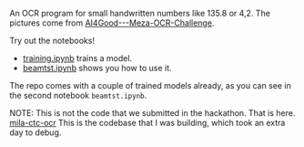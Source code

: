 An OCR program for small handwritten numbers like 135.8 or 4,2. The pictures come from [AI4Good---Meza-OCR-Challenge](https://github.com/Charitable-Analytics-International/AI4Good---Meza-OCR-Challenge).

Try out the notebooks!

* [training.ipynb](https://github.com/colaprograms/2019-hackathon-ocr-wymbah/blob/master/notebooks/training.ipynb) trains a model.
* [beamtst.ipynb](https://github.com/colaprograms/2019-hackathon-ocr-wymbah/blob/master/notebooks/beamtst.ipynb) shows you how to use it.

The repo comes with a couple of trained models already, as you can see in the second notebook `beamtst.ipynb`.

NOTE: This is not the code that we submitted in the hackathon. That is here. [mila-ctc-ocr](https://bitbucket.org/gro-tekcubtib/mila-ctc-ocr/src/master/) This is the codebase that I was building, which took an extra day to debug.
